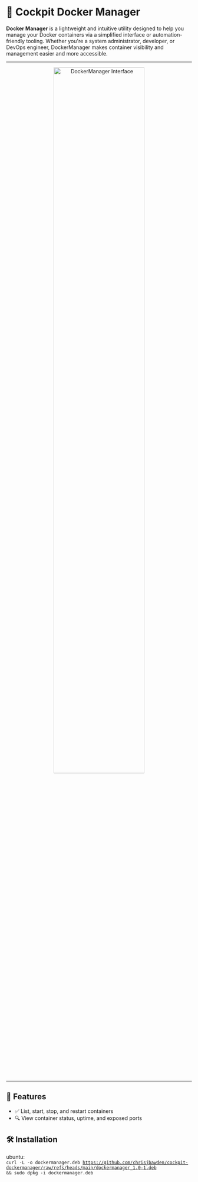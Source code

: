 
# 🐳 Cockpit Docker Manager

**Docker Manager** is a lightweight and intuitive utility designed to help you manage your Docker containers via a simplified interface or automation-friendly tooling. Whether you're a system administrator, developer, or DevOps engineer, DockerManager makes container visibility and management easier and more accessible.

---

<div align="center">
  <img src="https://github.com/chrisjbawden/cockpit-dockermanager/blob/main/misc/45634534573.png" alt="DockerManager Interface" style="width:70%; margin:auto;" />
</div>

---

## 🚀 Features

- ✅ List, start, stop, and restart containers
- 🔍 View container status, uptime, and exposed ports

## 🛠️ Installation

ubuntu:
<br>
<code>curl -L -o dockermanager.deb https://github.com/chrisjbawden/cockpit-dockermanager/raw/refs/heads/main/dockermanager_1.0-1.deb && sudo dpkg -i dockermanager.deb</code>
